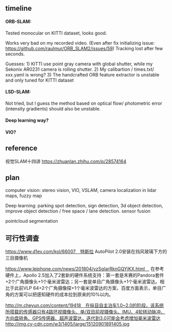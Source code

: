 ## timeline

#### ORB-SLAM: 
Tested monocular on KITTI dataset, looks good.

Works very bad on my recorded video. (Even after fix initializing issue: https://github.com/raulmur/ORB_SLAM2/issues/59)
Tracking lost after few seconds.

Guesses: 1) KITTI use point gray camera with global shutter, while my Sekonix AR0231 camera is rolling shutter. 
2) My calibartion / times.txt/ xxx.yaml is wrong?
3) The handcrafted ORB feature extractor is unstable and only tuned for KITTI dataset

#### LSD-SLAM:
Not tried, but I guess the method based on optical flow/ photometric error (intensity gradients) should also be unstable.

#### Deep learning way?
#### VIO?


## reference
视觉SLAM十四讲
https://zhuanlan.zhihu.com/p/28574164



## plan
computer vision: stereo vision, VIO, VSLAM, camera localization in lidar maps, fuzzy map

Deep learning: parking spot detection, sign detection, 3d object detection, improve object detection / free space / lane detection.
sensor fusion

pointcloud segmentation

## 可行性调查
https://www.d1ev.com/kol/66007　特斯拉 AutoPilot 2.0安装在挡风玻璃下方的三目摄像机

https://www.leiphone.com/news/201804/yzSgIarRknGQYjKX.html　
在参考硬件上，Apollo 2.5加入了2套新的硬件系统支持：第一套是禾赛的Pandora套件+2个广角摄像头+1个毫米波雷达；另一套是单目广角摄像头+1个毫米波雷达。相比于此前VLP 64+2个广角摄像探+1个毫米波雷达的方案，百度方面表示，单目广角的方案可以把感知硬件的成本拉到原来的10%以内。

http://m.cheyun.com/content/19418　在纵目自主泊车1.0~2.0的阶段，该系统所搭载的传感器只有4路环视摄像头、单/双目前视摄像头、IMU、4轮转动脉冲、方向盘转角、GPS传感器、超声波雷达，迭代到3.0可能会考虑增加毫米波雷达
http://img.cy-cdn.com/w3/1405/large/15120901891405.jpg


